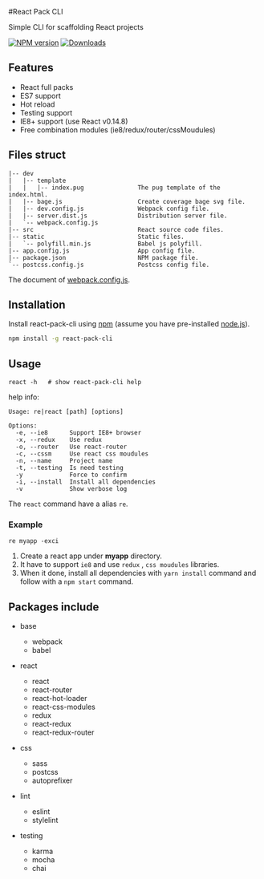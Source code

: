 #React Pack CLI 

Simple CLI for scaffolding React projects 

[![NPM version][npm-image]][npm-url] [![Downloads][downloads-image]][npm-url]

## Features

* React full packs
* ES7 support
* Hot reload
* Testing support
* IE8+ support (use React v0.14.8)
* Free combination modules (ie8/redux/router/cssMoudules)


## Files struct
```
|-- dev
|   |-- template
|   |   |-- index.pug				The pug template of the index.html.
|   |-- bage.js						Create coverage bage svg file.
|   |-- dev.config.js				Webpack config file.
|   |-- server.dist.js				Distribution server file.
|   `-- webpack.config.js
|-- src								React source code files.
|-- static							Static files.
|   `-- polyfill.min.js				Babel js polyfill.
|-- app.config.js					App config file.
|-- package.json					NPM package file.
`-- postcss.config.js				Postcss config file.

```

The document of [webpack.config.js](https://github.com/webpatch/react-pack-cli/blob/master/app.config.md).


## Installation

Install react-pack-cli using [npm](https://www.npmjs.com/) (assume you have pre-installed [node.js](https://nodejs.org/)).

```bash
npm install -g react-pack-cli
```

## Usage

```
react -h   # show react-pack-cli help 
```
help info:
```
Usage: re|react [path] [options]

Options:
  -e, --ie8      Support IE8+ browser
  -x, --redux    Use redux
  -o, --router   Use react-router
  -c, --cssm     Use react css moudules
  -n, --name     Project name
  -t, --testing  Is need testing
  -y             Force to confirm
  -i, --install  Install all dependencies
  -v             Show verbose log
```

The `react` command have a alias `re`.

### Example

```
re myapp -exci 
```
1. Create a react app under **myapp** directory.
2. It have to support `ie8` and use `redux` , `css moudules` libraries. 
3. When it done, install all dependencies with `yarn install` command and follow with a `npm start` command. 

## Packages include

* base
	* webpack
	* babel

* react
	* react
	* react-router
	* react-hot-loader
	* react-css-modules
	* redux
	* react-redux
	* react-redux-router

* css
	* sass
	* postcss
	* autoprefixer

* lint
	* eslint
    * stylelint

* testing
	* karma
	* mocha
	* chai

	
[npm-url]: https://npmjs.org/package/react-pack-cli
[downloads-image]: http://img.shields.io/npm/dm/react-pack-cli.svg
[npm-image]: http://img.shields.io/npm/v/react-pack-cli.svg
